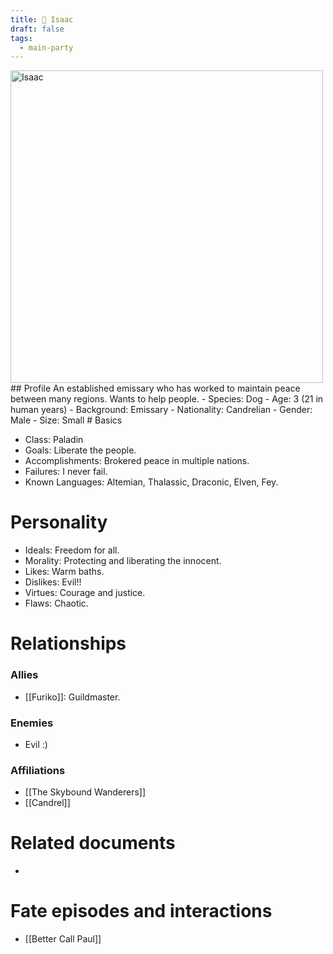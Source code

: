 ```yaml
---
title: 🐶 Isaac
draft: false
tags:
  - main-party
---
```

<img src="./images/isaac.webp" height="500" alt="Isaac">
## Profile
An established emissary who has worked to maintain peace between many regions. Wants to help people.
- Species: Dog
- Age: 3 (21 in human years)
- Background: Emissary
- Nationality: Candrelian
- Gender: Male
- Size: Small
# Basics

- Class: Paladin
- Goals: Liberate the people.
- Accomplishments: Brokered peace in multiple nations.
- Failures: I never fail.
- Known Languages: Altemian, Thalassic, Draconic, Elven, Fey.
# Personality

- Ideals: Freedom for all.
- Morality: Protecting and liberating the innocent.
- Likes: Warm baths.
- Dislikes: Evil!!
- Virtues: Courage and justice.
- Flaws: Chaotic.
# Relationships

### Allies
- [[Furiko]]: Guildmaster.
### Enemies
- Evil :)
###  Affiliations
- [[The Skybound Wanderers]]
- [[Candrel]]
# Related documents
- 
# Fate episodes and interactions
- [[Better Call Paul]]